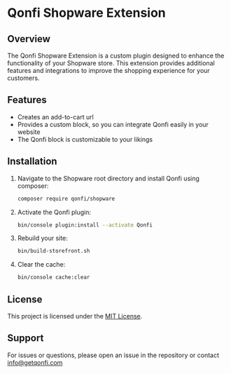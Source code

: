 # Qonfi Shopware Extension

## Overview

The Qonfi Shopware Extension is a custom plugin designed to enhance the functionality of your Shopware store. This extension provides additional features and integrations to improve the shopping experience for your customers.

## Features

- Creates an add-to-cart url
- Provides a custom block, so you can integrate Qonfi easily in your website
- The Qonfi block is customizable to your likings

## Installation
1. Navigate to the Shopware root directory and install Qonfi using composer:
    ```bash
    composer require qonfi/shopware
    ```
2. Activate the Qonfi plugin:
    ```bash
    bin/console plugin:install --activate Qonfi
    ```
3. Rebuild your site:
    ```bash
    bin/build-storefront.sh
    ```
4. Clear the cache:
    ```bash
    bin/console cache:clear
    ```

## License
This project is licensed under the [MIT License](LICENSE).

## Support
For issues or questions, please open an issue in the repository or contact info@getqonfi.com